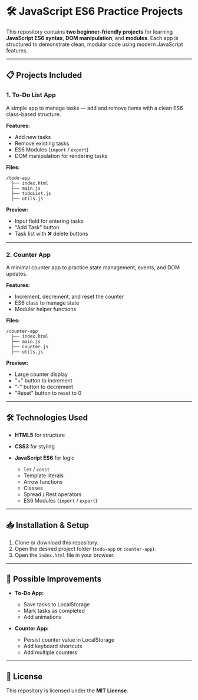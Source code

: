 # 🛠 JavaScript ES6 Practice Projects

This repository contains **two beginner-friendly projects** for learning **JavaScript ES6 syntax**, **DOM manipulation**, and **modules**. Each app is structured to demonstrate clean, modular code using modern JavaScript features.

---

## 📋 Projects Included

### 1. **To-Do List App**

A simple app to manage tasks — add and remove items with a clean ES6 class-based structure.

**Features:**

* Add new tasks
* Remove existing tasks
* ES6 Modules (`import` / `export`)
* DOM manipulation for rendering tasks

**Files:**

```
/todo-app
  ├── index.html
  ├── main.js
  ├── todoList.js
  ├── utils.js
```

**Preview:**

* Input field for entering tasks
* "Add Task" button
* Task list with ❌ delete buttons

---

### 2. **Counter App**

A minimal counter app to practice state management, events, and DOM updates.

**Features:**

* Increment, decrement, and reset the counter
* ES6 class to manage state
* Modular helper functions

**Files:**

```
/counter-app
  ├── index.html
  ├── main.js
  ├── counter.js
  ├── utils.js
```

**Preview:**

* Large counter display
* "+" button to increment
* "-" button to decrement
* "Reset" button to reset to 0

---

## 🛠 Technologies Used

* **HTML5** for structure
* **CSS3** for styling
* **JavaScript ES6** for logic

  * `let` / `const`
  * Template literals
  * Arrow functions
  * Classes
  * Spread / Rest operators
  * ES6 Modules (`import` / `export`)

---

## 📥 Installation & Setup

1. Clone or download this repository.
2. Open the desired project folder (`todo-app` or `counter-app`).
3. Open the `index.html` file in your browser.

---

## 🔮 Possible Improvements

* **To-Do App:**

  * Save tasks to LocalStorage
  * Mark tasks as completed
  * Add animations

* **Counter App:**

  * Persist counter value in LocalStorage
  * Add keyboard shortcuts
  * Add multiple counters

---

## 📜 License

This repository is licensed under the **MIT License**.

